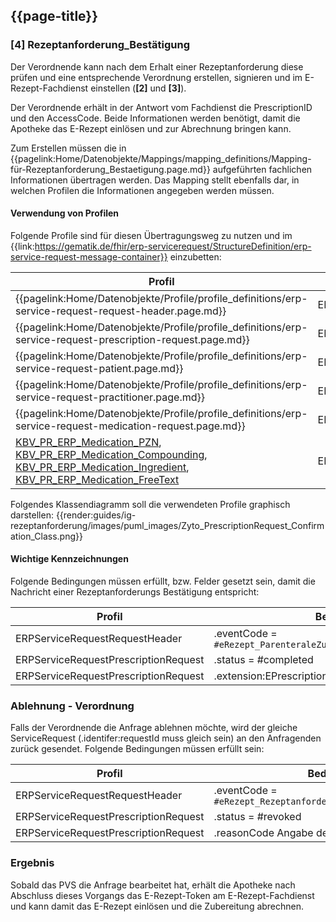 ## {{page-title}}

### [4] Rezeptanforderung_Bestätigung

Der Verordnende kann nach dem Erhalt einer Rezeptanforderung diese prüfen und eine entsprechende Verordnung erstellen, signieren und im E-Rezept-Fachdienst einstellen (**[2]** und **[3]**).

Der Verordnende erhält in der Antwort vom Fachdienst die PrescriptionID und den AccessCode. Beide Informationen werden benötigt, damit die Apotheke das E-Rezept einlösen und zur Abrechnung bringen kann.

Zum Erstellen müssen die in {{pagelink:Home/Datenobjekte/Mappings/mapping_definitions/Mapping-für-Rezeptanforderung_Bestaetigung.page.md}} aufgeführten fachlichen Informationen übertragen werden. Das Mapping stellt ebenfalls dar, in welchen Profilen die Informationen angegeben werden müssen.

#### Verwendung von Profilen

Folgende Profile sind für diesen Übertragungsweg zu nutzen und im {{link:https://gematik.de/fhir/erp-servicerequest/StructureDefinition/erp-service-request-message-container}} einzubetten:

|Profil|Referenziert in|Optional|
|---|---|---|
|{{pagelink:Home/Datenobjekte/Profile/profile_definitions/erp-service-request-request-header.page.md}}|ERPServiceRequestMessageContainer.entry[0]||
|{{pagelink:Home/Datenobjekte/Profile/profile_definitions/erp-service-request-prescription-request.page.md}}|ERPServiceRequestRequestHeader.focus||
|{{pagelink:Home/Datenobjekte/Profile/profile_definitions/erp-service-request-patient.page.md}}|ERPServiceRequestPrescriptionRequest.subject||
|{{pagelink:Home/Datenobjekte/Profile/profile_definitions/erp-service-request-practitioner.page.md}}|ERPServiceRequestPrescriptionRequest.performer||
|{{pagelink:Home/Datenobjekte/Profile/profile_definitions/erp-service-request-medication-request.page.md}}|ERPServiceRequestPrescriptionRequest.basedOn||
|[KBV_PR_ERP_Medication_PZN](https://simplifier.net/erezept/kbvprerpmedicationpzn), [KBV_PR_ERP_Medication_Compounding](https://simplifier.net/erezept/kbvprerpmedicationcompounding), [KBV_PR_ERP_Medication_Ingredient](https://simplifier.net/erezept/kbvprerpmedicationingredient), [KBV_PR_ERP_Medication_FreeText](https://simplifier.net/erezept/kbvprerpmedicationfreetext)|ERPServiceRequestMedicationRequest.medication[x]||

Folgendes Klassendiagramm soll die verwendeten Profile graphisch darstellen:
{{render:guides/ig-rezeptanforderung/images/puml_images/Zyto_PrescriptionRequest_Confirmation_Class.png}}

#### Wichtige Kennzeichnungen

Folgende Bedingungen müssen erfüllt, bzw. Felder gesetzt sein, damit die Nachricht einer Rezeptanforderungs Bestätigung entspricht:

|Profil|Bedingung|
|---|---|
|ERPServiceRequestRequestHeader|.eventCode = `#eRezept_ParenteraleZubereitung;Rezeptbestaetigung`|
|ERPServiceRequestPrescriptionRequest|.status = #completed|
|ERPServiceRequestPrescriptionRequest|.extension:EPrescriptionToken = <E-Rezept Token>|


### Ablehnung - Verordnung

Falls der Verordnende die Anfrage ablehnen möchte, wird der gleiche ServiceRequest (.identifer:requestId muss gleich sein) an den Anfragenden zurück gesendet. Folgende Bedingungen müssen erfüllt sein:

|Profil|Bedingung|
|---|---|
|ERPServiceRequestRequestHeader|.eventCode = `#eRezept_Rezeptanforderung;Rezeptanfrage_Storno`|
|ERPServiceRequestPrescriptionRequest|.status = #revoked |
|ERPServiceRequestPrescriptionRequest|.reasonCode Angabe des Ablehnungsgrunds |

### Ergebnis

Sobald das PVS die Anfrage bearbeitet hat, erhält die Apotheke nach Abschluss dieses Vorgangs das E-Rezept-Token am E-Rezept-Fachdienst und kann damit das E-Rezept einlösen und die Zubereitung abrechnen.
